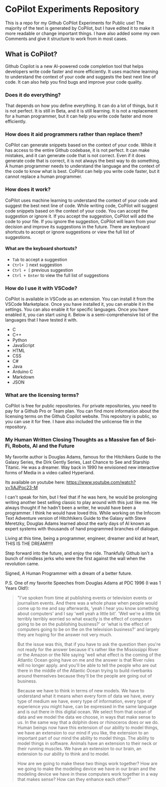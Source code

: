 # CoPilot Experiments Repository

 This is a repo for my Github CoPilot Experiments for Public use! The majority of the text is generated by CoPilot, but I have edited it to make it more readable or change important things. I have also added some my own Comments and give it structure to work from in most cases.

## What is CoPilot?

Github Copilot is a new AI-powered code completion tool that helps developers write code faster and more efficiently. It uses machine learning to understand the context of your code and suggests the best next line of code. It can also help you find bugs and improve your code quality.

### Does it do everything?

That depends on how you define everything. It can do a lot of things, but it is not perfect. It is still in Beta, and it is still learning. It is not a replacement for a human programmer, but it can help you write code faster and more efficiently.

### How does it aid programmers rather than replace them?

CoPilot can generate snippets based on the context of your code. While it has access to the entire Github codebase, it is not perfect. It can make mistakes, and it can generate code that is not correct. Even if it does generate code that is correct, it is not always the best way to do something. A human programmer needs to understand the language and the context of the code to know what is best. CoPilot can help you write code faster, but it cannot replace a human programmer.

### How does it work?

CoPilot uses machine learning to understand the context of your code and suggest the best next line of code. While writing code, CoPilot will suggest code snippets based on the context of your code. You can accept the suggestion or ignore it. If you accept the suggestion, CoPilot will add the code to your file. If you ignore the suggestion, CoPilot will learn from your decision and improve its suggestions in the future. There are keyboard shortcuts to accept or ignore suggestions or view the full list of suggestions.

#### What are the keyboard shortcuts?

-   `Tab` to accept a suggestion
-   `Ctrl+ ]` next suggestion
-   `Ctrl + [` previous suggestion
-   `Ctrl + Enter` to view the full list of suggestions

### How do I use it with VSCode?

CoPilot is available in VSCode as an extension. You can install it from the VSCode Marketplace. Once you have installed it, you can enable it in the settings. You can also enable it for specific languages. Once you have enabled it, you can start using it. Below is a semi-comprehensive list of the languages that I have tested it with.

-   C
-   C++
-   Python
-   JavaScript
-   HTML
-   CSS
-   C#
-   Java
-   Arduino C
-   Markdown
-   JSON

### What are the licensing terms?

CoPilot is free for public repositories. For private repositories, you need to pay for a Github Pro or Team plan. You can find more information about the licensing terms on the Github Copilot website. This repository is public, so you can use it for free. I have also included the unlicense file in the repository.

### My Human Written Closing Thoughts as a Massive fan of Sci-Fi, Robots, AI and the Future

My favorite author is Douglas Adams, famous for the Hitchikers Guide to the Galaxy Series, the Dirk Gently Series, Last Chance to See and Starship Titanic. He was a dreamer. Way back in 1990 he envisioned new interactive forms of Media in a video called Hyperland.

Its available on youtube here: https://www.youtube.com/watch?v=1iAJPoc23-M

I can't speak for him, but I feel that if he was here, he would be prolonging writing another best selling classic to play around with this just like me. He always thought if he hadn't been a writer, he would have been a programmer. I think he would have loved this. While working on the Infocom Text Adventure version of Hitchhikers Guide to the Galaxy with Steve Meretzky, Douglas Adams learned about the early days of AI known as expert systems with thousands of hand programmed branches of dialogue. 

Living at this time, being a programmer, engineer, dreamer and kid at heart, THIS IS THE DREAM!!!!!

Step forward into the future, and enjoy the ride. Thankfully Github isn't a bunch of mindless jerks who were the first against the wall when the revolution came.

Signed,
    A Human Programmer with a dream of a better future.

P.S. One of my favorite Speeches from Douglas Adams at PDC 1996 (I was 1 Years Old!):


> "I've spoken from time at publishing events or television events or journalism events. And there was a whole phase when people would come up to me and say afterwards, 'yeah I hear you know something about computers' and I say 'well yeah a little bit'. 'Well we're a little bit terribly terribly worried so what exactly is the effect of computers going to be on the publishing business?' or 'what is the effect of computers going to be on the on the television business?' and largely they are hoping for the answer not very much. 
>
> But the issue was this, that if you have to ask the question then you're not ready for the answer because it's rather like the Mississippi River or the Amazon or the Nile saying 'well what effect is the coming of the Atlantic Ocean going have on me and the answer is that River rules will no longer apply. and you'll be able to tell the people who are out there in the middle of the Atlantic Ocean trying to build riverbanks around themselves because they'll be the people are going out of business. 
>
> Because we have to think in terms of new models. We have to understand what it means when every form of data we have, every type of medium we have, every type of information, every type of experience you might have, can be expressed in the same language and is out there in this digital ocean. We select from that ocean of data and we model the data we choose, in ways that make sense to us. In the same way that a dolphin does or rhinoceros does or we do. Human beings now have this extension of our ability to model things, we have an extension to our mind if you like, the extension to an important part of our mind the ability to model things. The ability to model things in software. Animals have an extension to their neck or their running muscles. We have an extension to our brain, an extension to our ability to think and to model.
>
> How are we going to make these two things work together? How are we going to make the modeling device we have in our brain and the modeling device we have in these computers work together in a way that makes sense? How can they enhance each other?"
